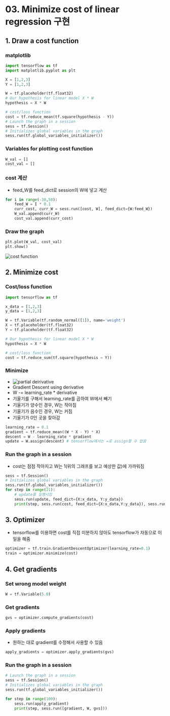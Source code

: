 # 03. Minimize cost of linear regression 구현

## 1. Draw a cost function

### matplotlib
```python
import tensorflow as tf
import matplotlib.pyplot as plt

X = [1,2,3]
Y = [1,2,3]

W = tf.placeholder(tf.float32)
# Our hypothesis for linear model X * W
hypothesis = X * W

# cost/loss function
cost = tf.reduce_mean(tf.square(hypothesis - Y))
# Launch the graph in a session
sess = tf.Session()
# Initializes global variables in the graph
sess.run(tf.global_variables_initializer())
```
### Variables for plotting cost function
```python
W_val = []
cost_val = []
```

### cost 계산
- feed_W를 feed_dict로 session의 W에 넣고 계산
```python
for i in range(-30,50):
    feed_W = I * 0.1
    curr_cost, curr_W = sess.run([cost, W], feed_dict={W:feed_W})
    W_val.append(curr_W)
    cost_val.append(curr_cost)
```
### Draw the graph
```python
plt.plot(W_val, cost_val)
plt.show()
```
![cost function](https://github.com/jionchu/Study/blob/master/Deep%20Learning/DeepLearningZeroToAll/images/tensorflow-const-function-graph.png)  

## 2. Minimize cost
### Cost/loss function
```python
import tensorflow as tf

x_data = [1,2,3]
y_data = [1,2,3]

W = tf.Variable(tf.random_normal([1]), name='weight')
X = tf.placeholder(tf.float32)
Y = tf.placeholder(tf.float32)

# Our hypothesis for linear model X * W
hypothesis = X * W

# cost/loss function
cost = tf.reduce_sum(tf.square(hypothesis – Y))
```

### Minimize
- <img src="https://latex.codecogs.com/svg.latex?\;W:=W-\alpha\frac{1}{m}\sum_{i=1}^{m}(Wx^{(i)}-y^{(i)})x^{(i)}" title="partial deirivative" />
- Gradient Descent using derivative
- W -= learning_rate * derivative
- 기울기를 구해서 learning_rate를 곱하여 W에서 빼기
- 기울기가 양수인 경우, W는 작아짐
- 기울기가 음수인 경우, W는 커짐
- 기울기가 0인 곳을 찾아감

```python
learning_rate = 0.1
gradient = tf.reduce_mean((W * X - Y) * X)
descent = W - learning_rate * gradient
update = W.assign(descent) # tensorflow에서는 =로 assign할 수 없음
```

### Run the graph in a session
- cost는 점점 작아지고 W는 1(위의 그래프를 보고 예상한 값)에 가까워짐
```python
sess = tf.Session()
# Initializes global variables in the graph
sess.run(tf.global_variables_initializer())
for step in range(21):
    # update를 실행시킴
    sess.run(update, feed_dict={X:x_data, Y:y_data})
    print(step, sess.run(cost, feed_dict={X:x_data,Y:y_data}), sess.run(W))
```

## 3. Optimizer
- tensorflow를 이용하면 cost를 직접 미분하지 않아도 tensorflow가 자동으로 이 일을 해줌
```python
optimizer = tf.train.GradientDescentOptimizer(learning_rate=0.1)
train = optimizer.minimize(cost)
```

## 4. Get gradients

### Set wrong model weight
```python
W = tf.Variable(5.0)
```

### Get gradients
```python
gvs = optimizer.compute_gradients(cost)
```

### Apply gradients
- 원하는 대로 gradient를 수정해서 사용할 수 있음
```python
apply_gradients = optimizer.apply_gradients(gvs)
```

### Run the graph in a session
```python
# Launch the graph in a session
sess = tf.Session()
# Initializes global variables in the graph
sess.run(tf.global_variables_initializer())

for step in range(100):
    sess.run(apply_gradient)
    print(step, sess.run([gradient, W, gvs]))

```